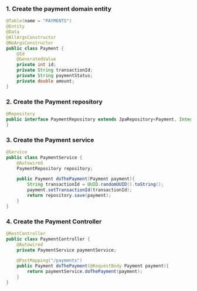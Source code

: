### 1. Create the payment domain entity
```java
@Table(name = "PAYMENTS")
@Entity
@Data
@AllArgsConstructor
@NoArgsConstructor
public class Payment {
    @Id
    @GeneratedValue
    private int id;
    private String transactionId;
    private String paymentStatus;
    private double amount;
}
```

### 2. Create the Payment repository
```java
@Repository
public interface PaymentRepository extends JpaRepository<Payment, Integer> {
}
```
### 3. Create the Payment service
```java
@Service
public class PaymentService {
    @Autowired
    PaymentRepository repository;

    public Payment doThePayment(Payment payment){
        String transactionId = UUID.randomUUID().toString();
        payment.setTransactionId(transactionId);
        return repository.save(payment);
    }
}

```
### 4. Create the Payment Controller
```java
@RestController
public class PaymentController {
    @Autowired
    private PaymentService paymentService;

    @PostMapping("/payments")
    public Payment doThePayment(@RequestBody Payment payment){
        return paymentService.doThePayment(payment);
    }
}
```